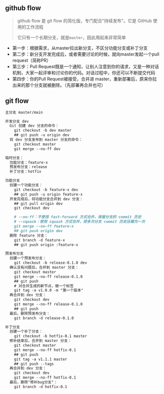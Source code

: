 ## github flow

> github flow 是 git flow 的简化版，专门配合"持续发布"。它是 GitHub 使用的工作流程
>
> 它只有一个长期分支，就是`master`，因此用起来非常简单

- 第一步：根据需求，从master拉出新分支，不区分功能分支或补丁分支
- 第二步：新分支开发完成后，或者需要讨论的时候，就向master发起一个pull request（简称PR）
- 第三步：Pull Request既是一个通知，让别人注意到你的请求，又是一种对话机制，大家一起评审和讨论你的代码。对话过程中，你还可以不断提交代码
- 第四步：你的Pull Request被接受，合并进 master，重新部署后，原来你拉出来的那个分支就被删除。（先部署再合并也可）

## git flow

```md
主分支 master/main

开发分支 dev
  Git 创建 dev 分支的命令：
    git checkout -b dev master
    ## git push -u origin dev
  将 dev 分支发布到 master 分支的命令：
    git checkout master
    git merge --no-ff dev

临时分支：
  功能分支：feature-x
  预发布分支：release
  补丁分支：hotfix

功能分支
  创建一个功能分支：
    git checkout -b feature-x dev
    ## git push -u origin feature-x
  开发完成后，将功能分支合并到 dev 分支：
    ## git pull origin dev
    git checkout dev

    # --no-ff：不使用 fast-forward 方式合并，保留分支的 commit 历史
    # --squash：使用 squash 方式合并，把多次分支 commit 历史压缩为一次
    git merge --no-ff feature-x
    ## git push origin dev
  删除 feature 分支：
    git branch -d feature-x
    ## git push origin :feature-x

预发布分支
  创建一个预发布分支：
    git checkout -b release-0.1.0 dev
  确认没有问题后，合并到 master 分支：
    git checkout master
    git merge --no-ff release-0.1.0
    ## git push
    # 对合并生成的新节点，做一个标签
    git tag -a v1.0.0 -m "第一个版本"
  再合并到 dev 分支：
    git checkout dev
    git merge --no-ff release-0.1.0
    ## git push
  最后，删除预发布分支：
    git branch -d release-0.1.0

补丁分支
  创建一个补丁分支：
    git checkout -b hotfix-0.1 master
  修补结束后，合并到 master 分支：
    git checkout master
    git merge --no-ff hotfix-0.1
    ## git push
    git tag -a v1.1.1 master
    ## git push --tags
  再合并到 dev 分支：
    git checkout dev
    git merge --no-ff hotfix-0.1
  最后，删除"修补bug分支"：
    git branch -d hotfix-0.1
```
